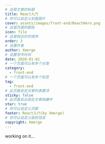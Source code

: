 ```yaml
---
# 这是文章的标题
title: React入门
# 你可以自定义封面图片
cover: assets/images/front-end/ReactHero.png
# 这是页面的图标
icon: file
# 这是侧边栏的顺序
order: 3
# 设置作者
author: Xmerge
# 设置写作时间
date: 2020-01-01
# 一个页面可以有多个分类
category:
  - front-end
# 一个页面可以有多个标签
tag:
  - front-end
# 此页面会在文章列表置顶
sticky: false
# 此页面会出现在文章收藏中
star: true
# 你可以自定义页脚
footer: React入门(by Xmerge)
# 你可以自定义版权信息
copyright: Xmerge
---
```


working on it...

<!-- more -->
